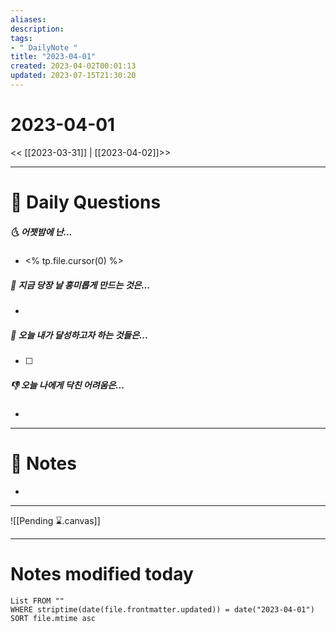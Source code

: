 ```yaml
---
aliases: 
description:
tags:
- " DailyNote "
title: "2023-04-01"
created: 2023-04-02T00:01:13
updated: 2023-07-15T21:30:20
---
```


# 2023-04-01

<< [[2023-03-31]] | [[2023-04-02]]>>

---

# 📅 Daily Questions

##### 🌜 어젯밤에 난...

- <% tp.file.cursor(0) %>

##### 🙌 지금 당장 날 흥미롭게 만드는 것은...

- 

##### 🚀 오늘 내가 달성하고자 하는 것들은...

- [ ] 

##### 👎 오늘 나에게 닥친 어려움은...

- 

---

# 📝 Notes

- 

___

![[Pending ⌛.canvas]]

---

# Notes modified today

```dataview
List FROM "" 
WHERE striptime(date(file.frontmatter.updated)) = date("2023-04-01") 
SORT file.mtime asc
```

